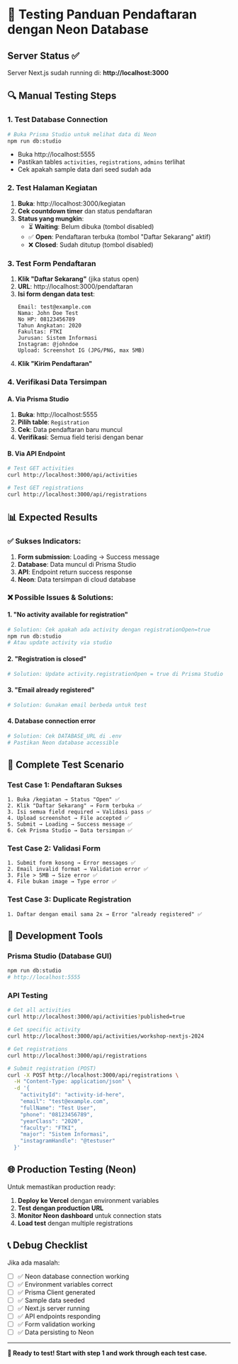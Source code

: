 # 🧪 Testing Panduan Pendaftaran dengan Neon Database

## Server Status ✅
Server Next.js sudah running di: **http://localhost:3000**

## 🔍 Manual Testing Steps

### 1. **Test Database Connection**
```bash
# Buka Prisma Studio untuk melihat data di Neon
npm run db:studio
```
- Buka http://localhost:5555
- Pastikan tables `activities`, `registrations`, `admins` terlihat
- Cek apakah sample data dari seed sudah ada

### 2. **Test Halaman Kegiatan**
1. **Buka**: http://localhost:3000/kegiatan
2. **Cek countdown timer** dan status pendaftaran
3. **Status yang mungkin**:
   - ⏳ **Waiting**: Belum dibuka (tombol disabled)
   - ✅ **Open**: Pendaftaran terbuka (tombol "Daftar Sekarang" aktif)  
   - ❌ **Closed**: Sudah ditutup (tombol disabled)

### 3. **Test Form Pendaftaran**
1. **Klik "Daftar Sekarang"** (jika status open)
2. **URL**: http://localhost:3000/pendaftaran
3. **Isi form dengan data test**:
   ```
   Email: test@example.com
   Nama: John Doe Test
   No HP: 08123456789
   Tahun Angkatan: 2020
   Fakultas: FTKI
   Jurusan: Sistem Informasi
   Instagram: @johndoe
   Upload: Screenshot IG (JPG/PNG, max 5MB)
   ```
4. **Klik "Kirim Pendaftaran"**

### 4. **Verifikasi Data Tersimpan**

#### A. Via Prisma Studio
1. **Buka**: http://localhost:5555
2. **Pilih table**: `Registration`
3. **Cek**: Data pendaftaran baru muncul
4. **Verifikasi**: Semua field terisi dengan benar

#### B. Via API Endpoint
```bash
# Test GET activities
curl http://localhost:3000/api/activities

# Test GET registrations  
curl http://localhost:3000/api/registrations
```

## 📊 Expected Results

### ✅ **Sukses Indicators:**
1. **Form submission**: Loading → Success message
2. **Database**: Data muncul di Prisma Studio  
3. **API**: Endpoint return success response
4. **Neon**: Data tersimpan di cloud database

### ❌ **Possible Issues & Solutions:**

#### **1. "No activity available for registration"**
```bash
# Solution: Cek apakah ada activity dengan registrationOpen=true
npm run db:studio
# Atau update activity via studio
```

#### **2. "Registration is closed"**  
```bash
# Solution: Update activity.registrationOpen = true di Prisma Studio
```

#### **3. "Email already registered"**
```bash
# Solution: Gunakan email berbeda untuk test
```

#### **4. Database connection error**
```bash
# Solution: Cek DATABASE_URL di .env
# Pastikan Neon database accessible
```

## 🎯 **Complete Test Scenario**

### Test Case 1: **Pendaftaran Sukses**
```
1. Buka /kegiatan → Status "Open" ✅
2. Klik "Daftar Sekarang" → Form terbuka ✅  
3. Isi semua field required → Validasi pass ✅
4. Upload screenshot → File accepted ✅
5. Submit → Loading → Success message ✅
6. Cek Prisma Studio → Data tersimpan ✅
```

### Test Case 2: **Validasi Form**  
```
1. Submit form kosong → Error messages ✅
2. Email invalid format → Validation error ✅
3. File > 5MB → Size error ✅
4. File bukan image → Type error ✅
```

### Test Case 3: **Duplicate Registration**
```
1. Daftar dengan email sama 2x → Error "already registered" ✅
```

## 🔧 **Development Tools**

### **Prisma Studio** (Database GUI)
```bash
npm run db:studio
# http://localhost:5555
```

### **API Testing**
```bash
# Get all activities
curl http://localhost:3000/api/activities?published=true

# Get specific activity  
curl http://localhost:3000/api/activities/workshop-nextjs-2024

# Get registrations
curl http://localhost:3000/api/registrations

# Submit registration (POST)
curl -X POST http://localhost:3000/api/registrations \
  -H "Content-Type: application/json" \
  -d '{
    "activityId": "activity-id-here",
    "email": "test@example.com", 
    "fullName": "Test User",
    "phone": "08123456789",
    "yearClass": "2020",
    "faculty": "FTKI",
    "major": "Sistem Informasi",
    "instagramHandle": "@testuser"
  }'
```

## 🌐 **Production Testing (Neon)**

Untuk memastikan production ready:

1. **Deploy ke Vercel** dengan environment variables
2. **Test dengan production URL**
3. **Monitor Neon dashboard** untuk connection stats
4. **Load test** dengan multiple registrations

## 📞 **Debug Checklist**

Jika ada masalah:

- [ ] ✅ Neon database connection working
- [ ] ✅ Environment variables correct  
- [ ] ✅ Prisma Client generated
- [ ] ✅ Sample data seeded
- [ ] ✅ Next.js server running
- [ ] ✅ API endpoints responding
- [ ] ✅ Form validation working
- [ ] ✅ Data persisting to Neon

---

**🚀 Ready to test! Start with step 1 and work through each test case.**